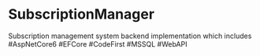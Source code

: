 # SubscriptionManager
Subscription management system backend implementation which includes #AspNetCore6 #EFCore #CodeFirst #MSSQL #WebAPI
